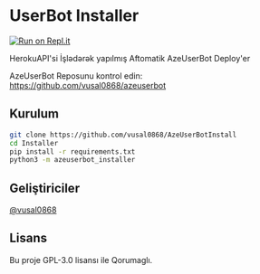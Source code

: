 # UserBot Installer
[![Run on Repl.it](https://repl.it/badge/github/asenadev/installer)](https://repl.it/github/asenadev/installer)

HerokuAPI'si İşlədərək yapılmış Aftomatik AzeUserBot Deploy'er

AzeUserBot Reposunu kontrol edin: https://github.com/vusal0868/azeuserbot
## Kurulum
```sh
git clone https://github.com/vusal0868/AzeUserBotInstall
cd Installer
pip install -r requirements.txt
python3 -m azeuserbot_installer
```

## Geliştiriciler
[@vusal0868](https://t.me/vusal0868)


## Lisans
Bu proje GPL-3.0 lisansı ile Qorumaglı.
